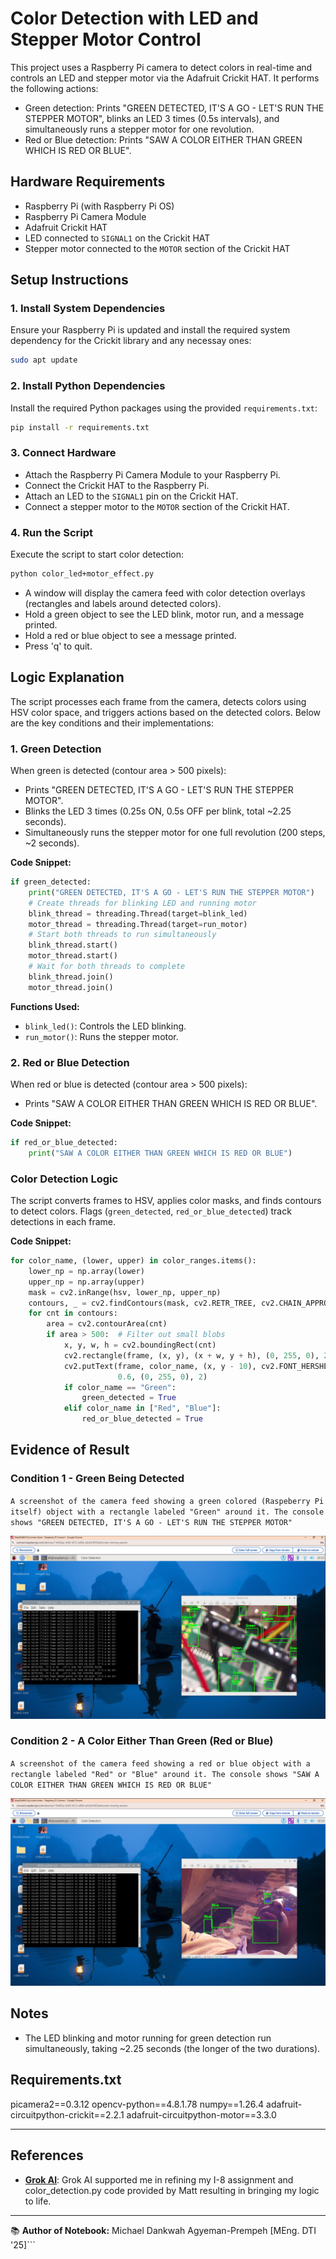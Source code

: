 # **Color Detection with LED and Stepper Motor Control**

This project uses a Raspberry Pi camera to detect colors in real-time and controls an LED and stepper motor via the Adafruit Crickit HAT. It performs the following actions:
- Green detection: Prints "GREEN DETECTED, IT'S A GO - LET'S RUN THE STEPPER MOTOR", blinks an LED 3 times (0.5s intervals), and simultaneously runs a stepper motor for one revolution.
- Red or Blue detection: Prints "SAW A COLOR EITHER THAN GREEN WHICH IS RED OR BLUE".

## Hardware Requirements
- Raspberry Pi (with Raspberry Pi OS)
- Raspberry Pi Camera Module
- Adafruit Crickit HAT
- LED connected to `SIGNAL1` on the Crickit HAT
- Stepper motor connected to the `MOTOR` section of the Crickit HAT

## Setup Instructions

### 1. Install System Dependencies
Ensure your Raspberry Pi is updated and install the required system dependency for the Crickit library and any necessay ones:

```bash
sudo apt update
```

### 2. Install Python Dependencies
Install the required Python packages using the provided `requirements.txt`:

```bash
pip install -r requirements.txt
```

### 3. Connect Hardware
- Attach the Raspberry Pi Camera Module to your Raspberry Pi.
- Connect the Crickit HAT to the Raspberry Pi.
- Attach an LED to the `SIGNAL1` pin on the Crickit HAT.
- Connect a stepper motor to the `MOTOR` section of the Crickit HAT.

### 4. Run the Script
Execute the script to start color detection:

```bash
python color_led+motor_effect.py
```

- A window will display the camera feed with color detection overlays (rectangles and labels around detected colors).
- Hold a green object to see the LED blink, motor run, and a message printed.
- Hold a red or blue object to see a message printed.
- Press 'q' to quit.

## Logic Explanation

The script processes each frame from the camera, detects colors using HSV color space, and triggers actions based on the detected colors. Below are the key conditions and their implementations:

### 1. Green Detection
When green is detected (contour area > 500 pixels):
- Prints "GREEN DETECTED, IT'S A GO - LET'S RUN THE STEPPER MOTOR".
- Blinks the LED 3 times (0.25s ON, 0.5s OFF per blink, total ~2.25 seconds).
- Simultaneously runs the stepper motor for one full revolution (200 steps, ~2 seconds).

**Code Snippet:**
```python
if green_detected:
    print("GREEN DETECTED, IT'S A GO - LET'S RUN THE STEPPER MOTOR")
    # Create threads for blinking LED and running motor
    blink_thread = threading.Thread(target=blink_led)
    motor_thread = threading.Thread(target=run_motor)
    # Start both threads to run simultaneously
    blink_thread.start()
    motor_thread.start()
    # Wait for both threads to complete
    blink_thread.join()
    motor_thread.join()
```

**Functions Used:**
- `blink_led()`: Controls the LED blinking.
- `run_motor()`: Runs the stepper motor.

### 2. Red or Blue Detection
When red or blue is detected (contour area > 500 pixels):
- Prints "SAW A COLOR EITHER THAN GREEN WHICH IS RED OR BLUE".

**Code Snippet:**
```python
if red_or_blue_detected:
    print("SAW A COLOR EITHER THAN GREEN WHICH IS RED OR BLUE")
```

### Color Detection Logic
The script converts frames to HSV, applies color masks, and finds contours to detect colors. Flags (`green_detected`, `red_or_blue_detected`) track detections in each frame.

**Code Snippet:**
```python
for color_name, (lower, upper) in color_ranges.items():
    lower_np = np.array(lower)
    upper_np = np.array(upper)
    mask = cv2.inRange(hsv, lower_np, upper_np)
    contours, _ = cv2.findContours(mask, cv2.RETR_TREE, cv2.CHAIN_APPROX_SIMPLE)
    for cnt in contours:
        area = cv2.contourArea(cnt)
        if area > 500:  # Filter out small blobs
            x, y, w, h = cv2.boundingRect(cnt)
            cv2.rectangle(frame, (x, y), (x + w, y + h), (0, 255, 0), 2)
            cv2.putText(frame, color_name, (x, y - 10), cv2.FONT_HERSHEY_SIMPLEX,
                        0.6, (0, 255, 0), 2)
            if color_name == "Green":
                green_detected = True
            elif color_name in ["Red", "Blue"]:
                red_or_blue_detected = True
```

## Evidence of Result

### Condition 1 - Green Being Detected
`A screenshot of the camera feed showing a green colored (Raspeberry Pi itself) object with a rectangle labeled "Green" around it. The console shows "GREEN DETECTED, IT'S A GO - LET'S RUN THE STEPPER MOTOR"`

![alt text](image.png)

### Condition 2 - A Color Either Than Green (Red or Blue)
`A screenshot of the camera feed showing a red or blue object with a rectangle labeled "Red" or "Blue" around it. The console shows "SAW A COLOR EITHER THAN GREEN WHICH IS RED OR BLUE"`

![alt text](image-1.png)

## Notes
- The LED blinking and motor running for green detection run simultaneously, taking ~2.25 seconds (the longer of the two durations).

## Requirements.txt

picamera2==0.3.12
opencv-python==4.8.1.78
numpy==1.26.4
adafruit-circuitpython-crickit==2.2.1
adafruit-circuitpython-motor==3.3.0

---

## References
- **[Grok AI](https://grok.com/)**: Grok AI supported me in refining my I-8 assignment and color_detection.py code provided by Matt resulting in bringing my logic to life.

---

📚 **Author of Notebook:** Michael Dankwah Agyeman-Prempeh [MEng. DTI '25]```

```